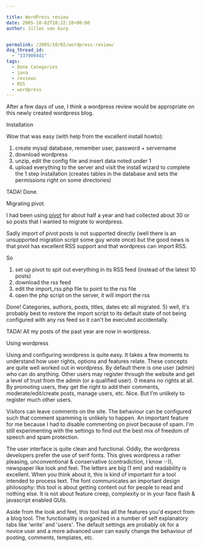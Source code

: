 ```yaml
---

title: WordPress review
date: 2005-10-02T18:22:28+00:00
author: Jilles van Gurp


permalink: /2005/10/02/wordpress-review/
dsq_thread_id:
  - "337909441"
tags:
  - Done Categories
  - java
  - reviews
  - RSS
  - wordpress
---
```

After a few days of use, I think a wordpress review would be appropriate on this newly created wordpress blog.

Installation

Wow that was easy (with help from the excellent install howto):
1) create mysql database, remember user, password + servername
2) download wordpress
3) unzip, edit the config file and insert data noted under 1
4) upload everything to the server and visit the install wizard to complete the 1 step installation (creates tables in the database and sets the permissions right on some directories)

TADA! Done.

Migrating pivot.

I had been using [pivot](http://www.pivotlog.net/) for about half a year and had collected about 30 or so posts that I wanted to migrate to wordpress.

Sadly import of pivot posts is not supported directly (well there is an unsupported migration script some guy wrote once) but the good news is that pivot has excellent RSS support and that wordpress can import RSS.

So
1) set up pivot to spit out everything in its RSS feed (instead of the latest 10 posts)
2) download the rss feed 
3) edit the import_rss.php file to point to the rss file
4) open the php script on the server, it will import the rss

Done! Categories, authors, posts, titles, dates etc all migrated.
5) well, it's probably best to restore the import script to its default state of not being configured with any rss feed so it can't be executed accidentally.

TADA! All my posts of the past year are now in wordpress.

Using wordpress

Using and configuring wordpress is quite easy. It takes a few moments to understand how user rights, options and features relate. These concepts are quite well worked out in wordpress. By default there is one user (admin) who can do anything. Other users may register through the website and get a level of trust from the admin (or a qualified user). 0 means no rights at all. By promoting users, they get the right to add their comments, moderate/edit/create posts, manage users, etc. Nice. But I'm unlikely to register much other users.

Visitors can leave comments on the site. The behaviour can be configured such that comment spamming is unlikely to happen. An important feature for me because I had to disable commenting on pivot because of spam. I'm still experimenting with the settings to find out the best mix of freedom of speech and spam protection. 

The user interface is quite clean and functional. Oddly, the wordpress developers prefer the use of serif fonts. This gives wordpress a rather pleasing, unconventional & conservative (contradiction, I know :-)), newspaper like look and feel. The letters are big (1 em) and readability is excellent. When you think about it, this is kind of important for a tool intended to process text. The font communicates an important design philosophy: this tool is about getting content out for people to read and nothing else. It is not about feature creep, complexity or in your face flash & javascript enabled GUIs.

Aside from the look and feel, this tool has all the features you'd expect from a blog tool. The functionality is organized in a number of self explanatory tabs like 'write' and 'users'.  The default settings are probably ok for a novice user and a more advanced user can easily change the behaviour of posting, comments, templates, etc.

